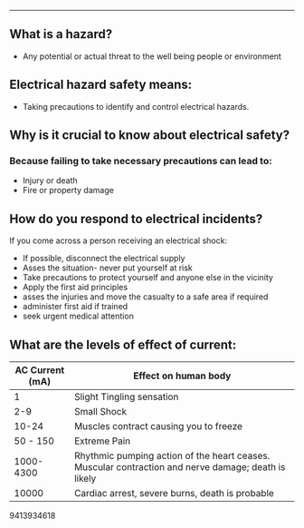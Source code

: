 ___
## What is a hazard?
- Any potential or actual threat to the well being people or environment

## Electrical hazard safety means:
- Taking precautions to identify and control electrical hazards. 

## Why is it crucial to know about electrical safety?
### Because failing to take necessary precautions can lead to:
- Injury or death
- Fire or property damage


## How do you respond to electrical incidents?
If you come across a person receiving an electrical shock:
- If possible, disconnect the electrical supply
- Asses the situation- never put yourself at risk
- Take precautions to protect yourself and anyone else in the vicinity
- Apply the first aid principles
- asses the injuries and move the casualty to a safe area if required
- administer first aid if trained
- seek urgent medical attention

## What are the levels of effect of current:

| AC Current (mA) | Effect on human body                                                                                |
| --------------- | --------------------------------------------------------------------------------------------------- |
| 1               | Slight Tingling sensation                                                                           |
| 2-9             | Small Shock                                                                                         |
| 10-24           | Muscles contract causing you to freeze                                                              |
| 50 - 150        | Extreme Pain                                                                                        |
| 1000-4300       | Rhythmic pumping action of the heart ceases. Muscular contraction and nerve damage; death is likely |
| 10000           | Cardiac arrest, severe burns, death is probable                                                     |
9413934618

